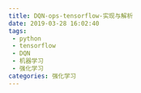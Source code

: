 ```yaml
---
title: DQN-ops-tensorflow-实现与解析
date: 2019-03-28 16:02:40
tags:
 - python
 - tensorflow
 - DQN
 - 机器学习
 - 强化学习
categories: 强化学习
---
```



